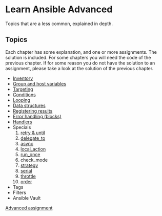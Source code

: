 # Learn Ansible Advanced

Topics that are a less common, explained in depth.

## Topics

Each chapter has some explanation, and one or more assignments. The solution is included. For some chapters you will need the code of the previous chapter. If for some reason you do not have the solution to an assignment, please take a look at the solution of the previous chapter.

- [Inventory](inventory)
- [Group and host variables](group_host_vars)
- [Targeting](targeting)
- [Conditions](conditions)
- [Looping](looping)
- [Data structures](data_structures)
- [Registering results](registering_results)
- [Error handling (blocks)](error_handling)
- [Handlers](handlers)
- Specials
  1. [retry & until](retry_until)
  2. [delegate_to](delegate_to)
  3. [async](async)
  4. [local_action](local_action)
  5. [run_once](run_once)
  6. check_mode  
  7. [strategy](strategy)
  8. [serial](serial)
  9. [throttle](throttle)
  10. [order](order)
- Tags
- Filters
- Ansible Vault

[Advanced assignment](advanced_assignment)
